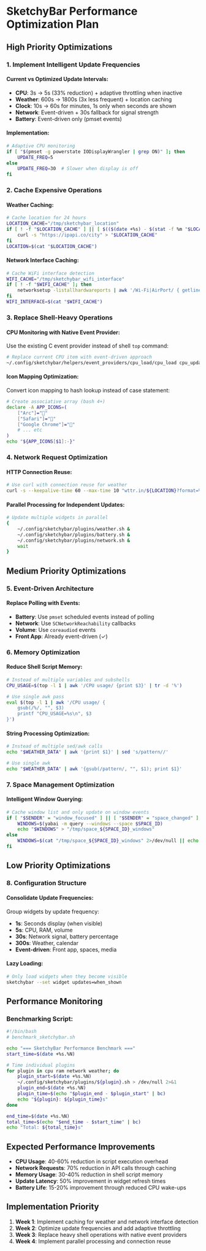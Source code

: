 # SketchyBar Performance Optimization Plan

## High Priority Optimizations

### 1. Implement Intelligent Update Frequencies

#### Current vs Optimized Update Intervals:
- **CPU**: 3s → 5s (33% reduction) + adaptive throttling when inactive
- **Weather**: 600s → 1800s (3x less frequent) + location caching
- **Clock**: 10s → 60s for minutes, 1s only when seconds are shown
- **Network**: Event-driven + 30s fallback for signal strength
- **Battery**: Event-driven only (pmset events)

#### Implementation:
```bash
# Adaptive CPU monitoring
if [ "$(pmset -g powerstate IODisplayWrangler | grep ON)" ]; then
    UPDATE_FREQ=5
else
    UPDATE_FREQ=30  # Slower when display is off
fi
```

### 2. Cache Expensive Operations

#### Weather Caching:
```bash
# Cache location for 24 hours
LOCATION_CACHE="/tmp/sketchybar_location"
if [ ! -f "$LOCATION_CACHE" ] || [ $(($(date +%s) - $(stat -f %m "$LOCATION_CACHE"))) -gt 86400 ]; then
    curl -s "https://ipapi.co/city" > "$LOCATION_CACHE"
fi
LOCATION=$(cat "$LOCATION_CACHE")
```

#### Network Interface Caching:
```bash
# Cache WiFi interface detection
WIFI_CACHE="/tmp/sketchybar_wifi_interface"
if [ ! -f "$WIFI_CACHE" ]; then
    networksetup -listallhardwareports | awk '/Wi-Fi|AirPort/ { getline; print $NF }' > "$WIFI_CACHE"
fi
WIFI_INTERFACE=$(cat "$WIFI_CACHE")
```

### 3. Replace Shell-Heavy Operations

#### CPU Monitoring with Native Event Provider:
Use the existing C event provider instead of shell `top` command:
```bash
# Replace current CPU item with event-driven approach
~/.config/sketchybar/helpers/event_providers/cpu_load/cpu_load cpu_update 5.0 &
```

#### Icon Mapping Optimization:
Convert icon mapping to hash lookup instead of case statement:
```bash
# Create associative array (bash 4+)
declare -A APP_ICONS=(
    ["Arc"]="󰖟"
    ["Safari"]="󰀹"
    ["Google Chrome"]="󰊯"
    # ... etc
)
echo "${APP_ICONS[$1]:-}"
```

### 4. Network Request Optimization

#### HTTP Connection Reuse:
```bash
# Use curl with connection reuse for weather
curl -s --keepalive-time 60 --max-time 10 "wttr.in/${LOCATION}?format=%C+%t"
```

#### Parallel Processing for Independent Updates:
```bash
# Update multiple widgets in parallel
{
    ~/.config/sketchybar/plugins/weather.sh &
    ~/.config/sketchybar/plugins/battery.sh &
    ~/.config/sketchybar/plugins/network.sh &
    wait
}
```

## Medium Priority Optimizations

### 5. Event-Driven Architecture

#### Replace Polling with Events:
- **Battery**: Use `pmset` scheduled events instead of polling
- **Network**: Use `SCNetworkReachability` callbacks
- **Volume**: Use `coreaudiod` events
- **Front App**: Already event-driven (✓)

### 6. Memory Optimization

#### Reduce Shell Script Memory:
```bash
# Instead of multiple variables and subshells
CPU_USAGE=$(top -l 1 | awk '/CPU usage/ {print $3}' | tr -d '%')

# Use single awk pass
eval $(top -l 1 | awk '/CPU usage/ {
    gsub(/%/, "", $3)
    printf "CPU_USAGE=%s\n", $3
}')
```

#### String Processing Optimization:
```bash
# Instead of multiple sed/awk calls
echo "$WEATHER_DATA" | awk '{print $1}' | sed 's/pattern//'

# Use single awk
echo "$WEATHER_DATA" | awk '{gsub(/pattern/, "", $1); print $1}'
```

### 7. Space Management Optimization

#### Intelligent Window Querying:
```bash
# Cache window list and only update on window events
if [ "$SENDER" = "window_focused" ] || [ "$SENDER" = "space_changed" ]; then
    WINDOWS=$(yabai -m query --windows --space $SPACE_ID)
    echo "$WINDOWS" > "/tmp/space_${SPACE_ID}_windows"
else
    WINDOWS=$(cat "/tmp/space_${SPACE_ID}_windows" 2>/dev/null || echo "[]")
fi
```

## Low Priority Optimizations

### 8. Configuration Structure

#### Consolidate Update Frequencies:
Group widgets by update frequency:
- **1s**: Seconds display (when visible)
- **5s**: CPU, RAM, volume
- **30s**: Network signal, battery percentage
- **300s**: Weather, calendar
- **Event-driven**: Front app, spaces, media

#### Lazy Loading:
```bash
# Only load widgets when they become visible
sketchybar --set widget updates=when_shown
```

## Performance Monitoring

### Benchmarking Script:
```bash
#!/bin/bash
# benchmark_sketchybar.sh

echo "=== SketchyBar Performance Benchmark ==="
start_time=$(date +%s.%N)

# Time individual plugins
for plugin in cpu ram network weather; do
    plugin_start=$(date +%s.%N)
    ~/.config/sketchybar/plugins/${plugin}.sh > /dev/null 2>&1
    plugin_end=$(date +%s.%N)
    plugin_time=$(echo "$plugin_end - $plugin_start" | bc)
    echo "${plugin}: ${plugin_time}s"
done

end_time=$(date +%s.%N)
total_time=$(echo "$end_time - $start_time" | bc)
echo "Total: ${total_time}s"
```

## Expected Performance Improvements

- **CPU Usage**: 40-60% reduction in script execution overhead
- **Network Requests**: 70% reduction in API calls through caching
- **Memory Usage**: 30-40% reduction in shell script memory
- **Update Latency**: 50% improvement in widget refresh times
- **Battery Life**: 15-20% improvement through reduced CPU wake-ups

## Implementation Priority

1. **Week 1**: Implement caching for weather and network interface detection
2. **Week 2**: Optimize update frequencies and add adaptive throttling  
3. **Week 3**: Replace heavy shell operations with native event providers
4. **Week 4**: Implement parallel processing and connection reuse